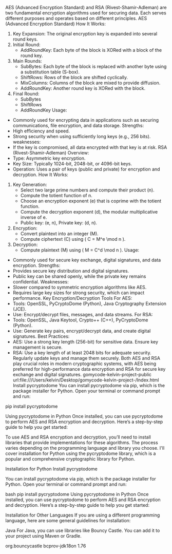  AES (Advanced Encryption Standard) and RSA (Rivest-Shamir-Adleman) are two fundamental encryption algorithms used for securing data. Each serves different purposes and operates based on different principles.
 AES (Advanced Encryption Standard)
How It Works:
1. Key Expansion: The original encryption key is expanded into several round keys.
2. Initial Round:
   - AddRoundKey: Each byte of the block is XORed with a block of the round key.
3. Main Rounds:
   - SubBytes: Each byte of the block is replaced with another byte using a substitution table (S-box).
   - ShiftRows: Rows of the block are shifted cyclically.
   - MixColumns: Columns of the block are mixed to provide diffusion.
   - AddRoundKey: Another round key is XORed with the block.
4. Final Round:
   - SubBytes
   - ShiftRows
   - AddRoundKey
Usage:
- Commonly used for encrypting data in applications such as securing communications, file encryption, and data storage.
Strengths:
- High efficiency and speed.
- Strong security when using sufficiently long keys (e.g., 256 bits).
weaknesses:
- If the key is compromised, all data encrypted with that key is at risk.
 RSA (Rivest-Shamir-Adleman)
Overview:
- Type: Asymmetric key encryption.
- Key Size: Typically 1024-bit, 2048-bit, or 4096-bit keys.
- Operation: Uses a pair of keys (public and private) for encryption and decryption.
How It Works:
1. Key Generation:
   - Select two large prime numbers and compute their product (n).
   - Compute the totient function of n.
   - Choose an encryption exponent (e) that is coprime with the totient function.
   - Compute the decryption exponent (d), the modular multiplicative inverse of e.
   - Public key: (e, n), Private key: (d, n).
2. Encryption:
   - Convert plaintext into an integer (M).
   - Compute ciphertext (C) using \( C = M^e \mod n \).
3. Decryption:
   - Compute plaintext (M) using \( M = C^d \mod n \).
Usage:
- Commonly used for secure key exchange, digital signatures, and data encryption.
Strengths:
- Provides secure key distribution and digital signatures.
- Public key can be shared openly, while the private key remains confidential.
Weaknesses:
- Slower compared to symmetric encryption algorithms like AES.
- Requires large key sizes for strong security, which can impact performance.
Key Encryption/Decryption Tools
For AES:
- Tools: OpenSSL, PyCryptoDome (Python), Java Cryptography Extension (JCE).
- Use: Encrypt/decrypt files, messages, and data streams.
For RSA:
- Tools: OpenSSL, Java Keytool, Crypto++ (C++), PyCryptoDome (Python).
- Use: Generate key pairs, encrypt/decrypt data, and create digital signatures.
Best Practices:
- AES: Use a strong key length (256-bit) for sensitive data. Ensure key management is secure.
- RSA: Use a key length of at least 2048 bits for adequate security. Regularly update keys and manage them securely.
Both AES and RSA play crucial roles in modern cryptographic systems, with AES being preferred for high-performance data encryption and RSA for secure key exchange and digital signatures. gomycode-kelvin-project-public url:file:///Users/kelvin/Desktop/gomycode-kelvin-project-/Index.html
Install pycryptodome
You can install pycryptodome via pip, which is the package installer for Python. Open your terminal or command prompt and run:

pip install pycryptodome

Using pycryptodome in Python
Once installed, you can use pycryptodome to perform AES and RSA encryption and decryption. Here’s a step-by-step guide to help you get started:

To use AES and RSA encryption and decryption, you’ll need to install libraries that provide implementations for these algorithms. The process varies depending on the programming language and library you choose. I'll cover installation for Python using the pycryptodome library, which is a popular and comprehensive cryptographic library for Python.

Installation for Python
Install pycryptodome

You can install pycryptodome via pip, which is the package installer for Python. Open your terminal or command prompt and run:

bash
pip install pycryptodome
Using pycryptodome in Python
Once installed, you can use pycryptodome to perform AES and RSA encryption and decryption. Here’s a step-by-step guide to help you get started:

Installation for Other Languages
If you are using a different programming language, here are some general guidelines for installation:

Java
For Java, you can use libraries like Bouncy Castle. You can add it to your project using Maven or Gradle.

<dependency>
    <groupId>org.bouncycastle</groupId>
    <artifactId>bcprov-jdk18on</artifactId>
    <version>1.76</version> <!-- Check for the latest version -->
</dependency>

